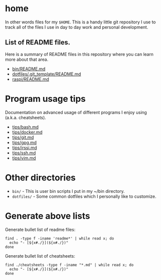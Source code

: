 # home

In other words files for my `$HOME`.  This is a handy little git repository I
use to track all of the files I use in day to day work and personal development.

## List of README files.

Here is a summary of README files in this repository where you can learn more
about that area.

- [bin/README.md](bin/README.md)
- [dotfiles/.git_template/README.md](dotfiles/.git_template/README.md)
- [raspi/README.md](raspi/README.md)

# Program usage tips

Documentation on advanced usage of different programs I enjoy using (a.k.a.
cheatsheets).

- [tips/bash.md](tips/bash.md)
- [tips/docker.md](tips/docker.md)
- [tips/git.md](tips/git.md)
- [tips/gpg.md](tips/gpg.md)
- [tips/irssi.md](tips/irssi.md)
- [tips/ssh.md](tips/ssh.md)
- [tips/vim.md](tips/vim.md)

# Other directories

- `bin/` - This is user bin scripts I put in my ~/bin directory.
- `dotfiles/` - Some common dotfiles which I personally like to customize.

# Generate above lists

Generate bullet list of readme files:

    find . -type f -iname 'readme*' | while read x; do
      echo "- [${x#./}](${x#./})"
    done

Generate bullet list of cheatsheets:

    find ./cheatsheets -type f -iname "*.md" | while read x; do
      echo "- [${x#./}](${x#./})"
    done

